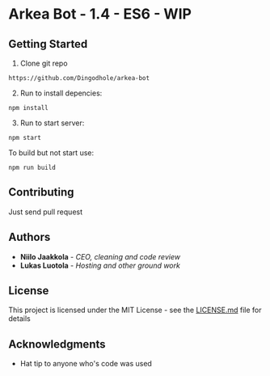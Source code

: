 # Arkea Bot - 1.4 - ES6 - WIP

## Getting Started

1. Clone git repo
```
https://github.com/Dingodhole/arkea-bot
```
2. Run to install depencies:

```
npm install
```

3. Run to start server:

```
npm start
```

To build but not start use:

```
npm run build
```


## Contributing
Just send pull request

## Authors

* **Niilo Jaakkola** - *CEO, cleaning and code review*
* **Lukas Luotola** - *Hosting and other ground work*

## License

This project is licensed under the MIT License - see the [LICENSE.md](LICENSE.md) file for details

## Acknowledgments

* Hat tip to anyone who's code was used
